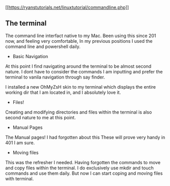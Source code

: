 [[https://ryanstutorials.net/linuxtutorial/commandline.php]]

## The terminal
The command line interfact native to my Mac. Been using this since 201 now, and feeling very comfortable, In my previous positions I used the command line and powershell daily. 


- Basic Navigation

At this point I find navigating around the terminal to be almost second nature. I dont have to consider the commands I am inputting and prefer the terminal to vanila navigation through say finder. 

I installed a new OhMyZsH skin to my terminal which displays the entire working dir that I am located in, and I absolutely love it.

- Files!

Creating and modifying directories and files within the terminal is also second nature to me at this point. 

- Manual Pages

The Manual pages! I had forgotten about this These will prove very handy in 401 I am sure. 

- Moving files

This was the refresher I needed. Having forgotten the commands to move and copy files within the terminal. I do exclusively use mkdir  and touch commands and use them daily. But now I can start coping and moving files with terminal. 